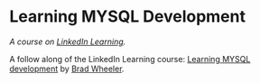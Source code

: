 # Learning MYSQL Development

_A course on [LinkedIn Learning](http://linkedin.com/learning/)._

A follow along of the LinkedIn Learning course: [Learning MYSQL development](https://www.linkedin.com/learning/learning-mysql-development-2) by [Brad Wheeler](https://www.linkedin.com/learning/instructors/brad-wheeler).
